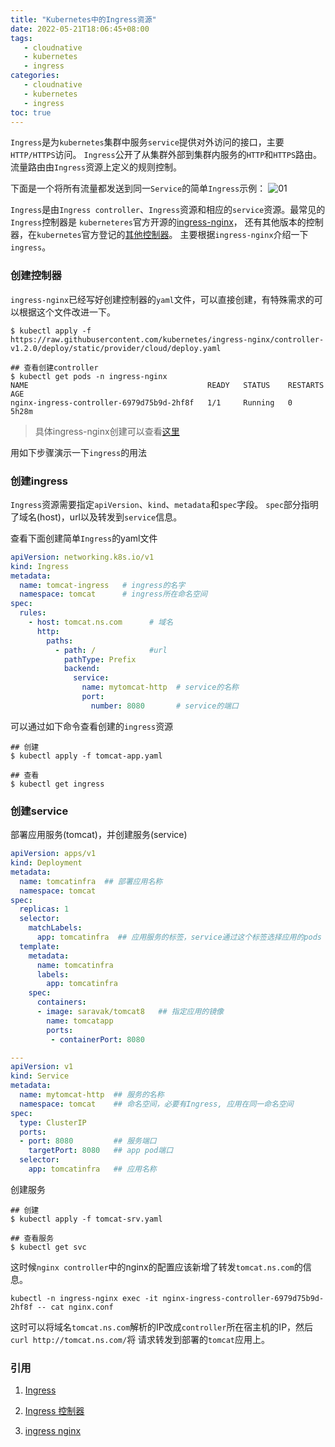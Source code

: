 ```yaml
---
title: "Kubernetes中的Ingress资源"
date: 2022-05-21T18:06:45+08:00
tags:
   - cloudnative
   - kubernetes
   - ingress 
categories:
   - cloudnative
   - kubernetes
   - ingress
toc: true
---
```

`Ingress`是为`kubernetes`集群中服务`service`提供对外访问的接口，主要`HTTP/HTTPS`访问。
`Ingress`公开了从集群外部到集群内服务的`HTTP`和`HTTPS`路由。流量路由由`Ingress`资源上定义的规则控制。

下面是一个将所有流量都发送到同一`Service`的简单`Ingress`示例：
![01](./ingress.png)

`Ingress`是由`Ingress controller`、`Ingress`资源和相应的`service`资源。最常见的`Ingress`控制器是
`kuberneteres`官方开源的[ingress-nginx](https://github.com/kubernetes/ingress-nginx/blob/main/README.md#readme)，
还有其他版本的控制器，在`kubernetes`官方登记的[其他控制器](https://kubernetes.io/zh/docs/concepts/services-networking/ingress-controllers/)。
主要根据`ingress-nginx`介绍一下`ingress`。

### 创建控制器
`ingress-nginx`已经写好创建控制器的`yaml`文件，可以直接创建，有特殊需求的可以根据这个文件改进一下。
```shell
$ kubectl apply -f https://raw.githubusercontent.com/kubernetes/ingress-nginx/controller-v1.2.0/deploy/static/provider/cloud/deploy.yaml

## 查看创建controller
$ kubectl get pods -n ingress-nginx
NAME                                        READY   STATUS    RESTARTS   AGE
nginx-ingress-controller-6979d75b9d-2hf8f   1/1     Running   0          5h28m
```
> 具体ingress-nginx创建可以查看[这里](https://kubernetes.github.io/ingress-nginx/deploy/)

用如下步骤演示一下`ingress`的用法
### 创建ingress
`Ingress`资源需要指定`apiVersion`、`kind`、`metadata`和`spec`字段。
`spec`部分指明了域名(host)，url以及转发到`service`信息。

查看下面创建简单`Ingress`的yaml文件
```yaml
apiVersion: networking.k8s.io/v1
kind: Ingress
metadata:
  name: tomcat-ingress   # ingress的名字
  namespace: tomcat      # ingress所在命名空间
spec:
  rules:
    - host: tomcat.ns.com      # 域名
      http:
        paths:
          - path: /            #url
            pathType: Prefix
            backend:
              service:
                name: mytomcat-http  # service的名称
                port:
                  number: 8080       # service的端口
```

可以通过如下命令查看创建的`ingress`资源
```shell
## 创建
$ kubectl apply -f tomcat-app.yaml

## 查看
$ kubectl get ingress
```

### 创建service
部署应用服务(tomcat)，并创建服务(service)
```yaml
apiVersion: apps/v1
kind: Deployment
metadata:
  name: tomcatinfra  ## 部署应用名称
  namespace: tomcat
spec:
  replicas: 1
  selector:
    matchLabels:
      app: tomcatinfra  ## 应用服务的标签，service通过这个标签选择应用的pods
  template:
    metadata:
      name: tomcatinfra
      labels:
        app: tomcatinfra
    spec:
      containers:
      - image: saravak/tomcat8   ## 指定应用的镜像
        name: tomcatapp
        ports:
         - containerPort: 8080

---
apiVersion: v1
kind: Service
metadata:
  name: mytomcat-http  ## 服务的名称
  namespace: tomcat    ## 命名空间，必要有Ingress, 应用在同一命名空间
spec:
  type: ClusterIP
  ports:
  - port: 8080         ## 服务端口
    targetPort: 8080   ## app pod端口
  selector:
    app: tomcatinfra   ## 应用名称
```

创建服务
```shell
## 创建
$ kubectl apply -f tomcat-srv.yaml

## 查看服务
$ kubectl get svc
```

这时候`nginx controller`中的nginx的配置应该新增了转发`tomcat.ns.com`的信息。
```shell
kubectl -n ingress-nginx exec -it nginx-ingress-controller-6979d75b9d-2hf8f -- cat nginx.conf
```
这时可以将域名`tomcat.ns.com`解析的IP改成`controller`所在宿主机的IP，然后`curl http://tomcat.ns.com/`将
请求转发到部署的`tomcat`应用上。

### 引用
1. [Ingress](https://kubernetes.io/zh/docs/concepts/services-networking/ingress/)

2. [Ingress 控制器](https://kubernetes.io/zh/docs/concepts/services-networking/ingress-controllers/)

3. [ingress nginx](https://kubernetes.github.io/ingress-nginx/)
